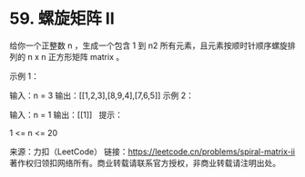 # 59. 螺旋矩阵 II
给你一个正整数 n ，生成一个包含 1 到 n2 所有元素，且元素按顺时针顺序螺旋排列的 n x n 正方形矩阵 matrix 。

示例 1：

输入：n = 3
输出：[[1,2,3],[8,9,4],[7,6,5]]
示例 2：

输入：n = 1
输出：[[1]]
 
提示：

1 <= n <= 20

来源：力扣（LeetCode）
链接：https://leetcode.cn/problems/spiral-matrix-ii
著作权归领扣网络所有。商业转载请联系官方授权，非商业转载请注明出处。